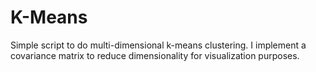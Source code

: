# K-Means
Simple script to do multi-dimensional k-means clustering. I implement a covariance matrix to reduce dimensionality for visualization purposes.
